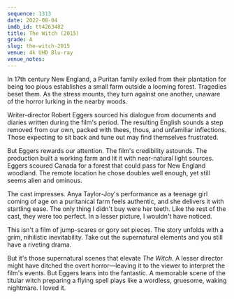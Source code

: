 ```yaml
---
sequence: 1313
date: 2022-08-04
imdb_id: tt4263482
title: The Witch (2015)
grade: A
slug: the-witch-2015
venue: 4k UHD Blu-ray
venue_notes:
---
```


In 17th century New England, a Puritan family exiled from their plantation for being too pious establishes a small farm outside a looming forest. Tragedies beset them. As the stress mounts, they turn against one another, unaware of the horror lurking in the nearby woods.

<!-- end -->

Writer-director Robert Eggers sourced his dialogue from documents and diaries written during the film's period. The resulting English sounds a step removed from our own, packed with thees, thous, and unfamiliar inflections. Those expecting to sit back and tune out may find themselves frustrated.

But Eggers rewards our attention. The film's credibility astounds. The production built a working farm and lit it with near-natural light sources. Eggers scoured Canada for a forest that could pass for New England woodland. The remote location he chose doubles well enough, yet still seems alien and ominous.

The cast impresses. Anya Taylor-Joy's performance as a teenage girl coming of age on a puritanical farm feels authentic, and she delivers it with startling ease. The only thing I didn't buy were her teeth. Like the rest of the cast, they were too perfect. In a lesser picture, I wouldn't have noticed.

This isn't a film of jump-scares or gory set pieces. The story unfolds with a grim, nihilistic inevitability. Take out the supernatural elements and you still have a riveting drama.

But it's those supernatural scenes that elevate _The Witch_. A lesser director might have ditched the overt horror—leaving it to the viewer to interpret the film's events. But Eggers leans into the fantastic. A memorable scene of the titular witch preparing a flying spell plays like a wordless, gruesome, waking nightmare. I loved it.
